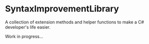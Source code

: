 # SyntaxImprovementLibrary
A collection of extension methods and helper functions to make a C# developer's life easier.

Work in progress...